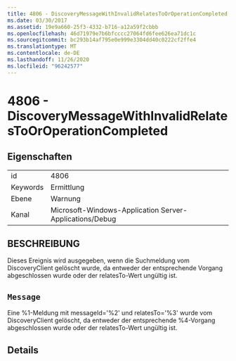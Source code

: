 ```yaml
---
title: 4806 - DiscoveryMessageWithInvalidRelatesToOrOperationCompleted
ms.date: 03/30/2017
ms.assetid: 19e9a660-25f3-4332-b716-a12a59f2cbbb
ms.openlocfilehash: 46d71979e7b6bfcccc27064fd6fee626ea71dc1c
ms.sourcegitcommit: bc293b14af795e0e999e3304dd40c0222cf2ffe4
ms.translationtype: MT
ms.contentlocale: de-DE
ms.lasthandoff: 11/26/2020
ms.locfileid: "96242577"
---
```

# <a name="4806---discoverymessagewithinvalidrelatestooroperationcompleted"></a>4806 - DiscoveryMessageWithInvalidRelatesToOrOperationCompleted

## <a name="properties"></a>Eigenschaften  
  
|||  
|-|-|  
|id|4806|  
|Keywords|Ermittlung|  
|Ebene|Warnung|  
|Kanal|Microsoft-Windows-Application Server-Applications/Debug|  
  
## <a name="description"></a>BESCHREIBUNG  

 Dieses Ereignis wird ausgegeben, wenn die Suchmeldung vom DiscoveryClient gelöscht wurde, da entweder der entsprechende Vorgang abgeschlossen wurde oder der relatesTo-Wert ungültig ist.  
  
## <a name="message"></a>`Message`  

 Eine %1-Meldung mit messageId='%2' und relatesTo='%3' wurde vom DiscoveryClient gelöscht, da entweder der entsprechende %4-Vorgang abgeschlossen wurde oder der relatesTo-Wert ungültig ist.  
  
## <a name="details"></a>Details
